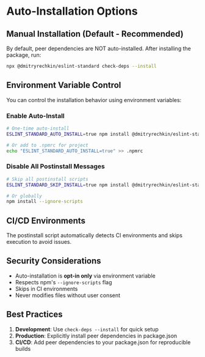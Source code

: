 # Auto-Installation Options

## Manual Installation (Default - Recommended)

By default, peer dependencies are NOT auto-installed. After installing the package, run:

```bash
npx @dmitryrechkin/eslint-standard check-deps --install
```

## Environment Variable Control

You can control the installation behavior using environment variables:

### Enable Auto-Install

```bash
# One-time auto-install
ESLINT_STANDARD_AUTO_INSTALL=true npm install @dmitryrechkin/eslint-standard

# Or add to .npmrc for project
echo "ESLINT_STANDARD_AUTO_INSTALL=true" >> .npmrc
```

### Disable All Postinstall Messages

```bash
# Skip all postinstall scripts
ESLINT_STANDARD_SKIP_INSTALL=true npm install @dmitryrechkin/eslint-standard

# Or globally
npm install --ignore-scripts
```

## CI/CD Environments

The postinstall script automatically detects CI environments and skips execution to avoid issues.

## Security Considerations

- Auto-installation is **opt-in only** via environment variable
- Respects npm's `--ignore-scripts` flag
- Skips in CI environments
- Never modifies files without user consent

## Best Practices

1. **Development**: Use `check-deps --install` for quick setup
2. **Production**: Explicitly install peer dependencies in package.json
3. **CI/CD**: Add peer dependencies to your package.json for reproducible builds